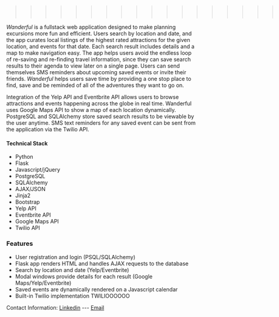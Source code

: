 >>>>>>>>>>>>>>>>>>>>>>>>>>>>>#[W](static/images/logo1.gif)

*Wanderful* is a fullstack web application designed to make planning excursions more fun and efficient. Users search by location and date, and the app curates local listings of the highest rated attractions for the given location, and events for that date. Each search result includes details and a map to make navigation easy. The app helps users avoid the endless loop of re-saving and re-finding travel information, since they can save search results to their agenda to view later on a single page. Users can send themselves SMS reminders about upcoming saved events or invite their friends. *Wanderful* helps users save time by providing a one stop place to find, save and be reminded of all of the adventures they want to go on. 

Integration of the Yelp API and Eventbrite API allows users to browse attractions and events happening across the globe in real time. Wanderful uses Google Maps API to show a map of each location dynamically. PostgreSQL and SQLAlchemy store saved search results to be viewable by the user anytime. SMS text reminders for any saved event can be sent from the application via the Twilio API. 

#### Technical Stack
-  Python
-  Flask
- Javascript/jQuery
- PostgreSQL
- SQLAlchemy
- AJAX/JSON
- Jinja2
- Bootstrap
- Yelp API
- Eventbrite API
- Google Maps API
- Twilio API

### Features
- User registration and login (PSQL/SQLAlchemy)
- Flask app renders HTML and handles AJAX requests to the database
- Search by location and date (Yelp/Eventbrite)
- Modal windows provide details for each result (Google Maps/Yelp/Eventbrite)
- Saved events are dynamically rendered on a Javascript calendar 
- Built-in Twilio implementation TWILIOOOOOO

Contact Information: 
    [Linkedin](https://www.linkedin.com/in/veronica-erick-955b7373)
    ---
    [Email](veronicaeerick@gmail.com)


